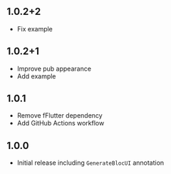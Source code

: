 ## 1.0.2+2

* Fix example

## 1.0.2+1

* Improve pub appearance
* Add example

## 1.0.1

* Remove fFlutter dependency
* Add GitHub Actions workflow

## 1.0.0

* Initial release including `GenerateBlocUI` annotation